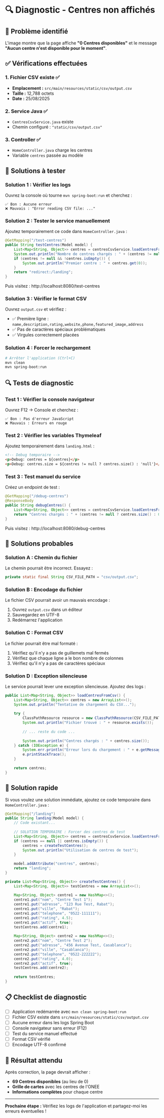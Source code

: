 # 🔍 Diagnostic - Centres non affichés

## 🚨 Problème identifié

L'image montre que la page affiche **"0 Centres disponibles"** et le message **"Aucun centre n'est disponible pour le moment"**.

## ✅ Vérifications effectuées

### 1. Fichier CSV existe ✅
- **Emplacement :** `src/main/resources/static/csv/output.csv`
- **Taille :** 12,788 octets
- **Date :** 25/08/2025

### 2. Service Java ✅
- `CentresCsvService.java` existe
- Chemin configuré : `"static/csv/output.csv"`

### 3. Controller ✅
- `HomeController.java` charge les centres
- Variable `centres` passée au modèle

## 🔧 Solutions à tester

### Solution 1 : Vérifier les logs

Ouvrez la console où tourne `mvn spring-boot:run` et cherchez :

```
✅ Bon : Aucune erreur
❌ Mauvais : "Error reading CSV file: ..."
```

### Solution 2 : Tester le service manuellement

Ajoutez temporairement ce code dans `HomeController.java` :

```java
@GetMapping("/test-centres")
public String testCentres(Model model) {
    List<Map<String, Object>> centres = centresCsvService.loadCentresFromCsv();
    System.out.println("Nombre de centres chargés : " + (centres != null ? centres.size() : 0));
    if (centres != null && !centres.isEmpty()) {
        System.out.println("Premier centre : " + centres.get(0));
    }
    return "redirect:/landing";
}
```

Puis visitez : http://localhost:8080/test-centres

### Solution 3 : Vérifier le format CSV

Ouvrez `output.csv` et vérifiez :
- ✅ Première ligne : `name,description,rating,website,phone,featured_image,address`
- ✅ Pas de caractères spéciaux problématiques
- ✅ Virgules correctement placées

### Solution 4 : Forcer le rechargement

```bash
# Arrêter l'application (Ctrl+C)
mvn clean
mvn spring-boot:run
```

## 🔍 Tests de diagnostic

### Test 1 : Vérifier la console navigateur

Ouvrez F12 → Console et cherchez :
```
✅ Bon : Pas d'erreur JavaScript
❌ Mauvais : Erreurs en rouge
```

### Test 2 : Vérifier les variables Thymeleaf

Ajoutez temporairement dans `landing.html` :

```html
<!-- Debug temporaire -->
<p>Debug: centres = ${centres}</p>
<p>Debug: centres.size = ${centres != null ? centres.size() : 'null'}</p>
```

### Test 3 : Test manuel du service

Créez un endpoint de test :

```java
@GetMapping("/debug-centres")
@ResponseBody
public String debugCentres() {
    List<Map<String, Object>> centres = centresCsvService.loadCentresFromCsv();
    return "Centres chargés : " + (centres != null ? centres.size() : 0);
}
```

Puis visitez : http://localhost:8080/debug-centres

## 🎯 Solutions probables

### Solution A : Chemin du fichier

Le chemin pourrait être incorrect. Essayez :

```java
private static final String CSV_FILE_PATH = "csv/output.csv";
```

### Solution B : Encodage du fichier

Le fichier CSV pourrait avoir un mauvais encodage :
1. Ouvrez `output.csv` dans un éditeur
2. Sauvegardez en UTF-8
3. Redémarrez l'application

### Solution C : Format CSV

Le fichier pourrait être mal formaté :
1. Vérifiez qu'il n'y a pas de guillemets mal fermés
2. Vérifiez que chaque ligne a le bon nombre de colonnes
3. Vérifiez qu'il n'y a pas de caractères spéciaux

### Solution D : Exception silencieuse

Le service pourrait lever une exception silencieuse. Ajoutez des logs :

```java
public List<Map<String, Object>> loadCentresFromCsv() {
    List<Map<String, Object>> centres = new ArrayList<>();
    System.out.println("Tentative de chargement du CSV...");
    
    try {
        ClassPathResource resource = new ClassPathResource(CSV_FILE_PATH);
        System.out.println("Fichier trouvé : " + resource.exists());
        
        // ... reste du code ...
        
        System.out.println("Centres chargés : " + centres.size());
    } catch (IOException e) {
        System.err.println("Erreur lors du chargement : " + e.getMessage());
        e.printStackTrace();
    }
    
    return centres;
}
```

## 🚀 Solution rapide

Si vous voulez une solution immédiate, ajoutez ce code temporaire dans `HomeController.java` :

```java
@GetMapping("/landing")
public String landing(Model model) {
    // Code existant...
    
    // SOLUTION TEMPORAIRE : Forcer des centres de test
    List<Map<String, Object>> centres = centresCsvService.loadCentresFromCsv();
    if (centres == null || centres.isEmpty()) {
        centres = createTestCentres();
        System.out.println("Utilisation de centres de test");
    }
    
    model.addAttribute("centres", centres);
    return "landing";
}

private List<Map<String, Object>> createTestCentres() {
    List<Map<String, Object>> testCentres = new ArrayList<>();
    
    Map<String, Object> centre1 = new HashMap<>();
    centre1.put("nom", "Centre Test 1");
    centre1.put("adresse", "123 Rue Test, Rabat");
    centre1.put("ville", "Rabat");
    centre1.put("telephone", "0522-111111");
    centre1.put("rating", 4.5);
    centre1.put("actif", true);
    testCentres.add(centre1);
    
    Map<String, Object> centre2 = new HashMap<>();
    centre2.put("nom", "Centre Test 2");
    centre2.put("adresse", "456 Avenue Test, Casablanca");
    centre2.put("ville", "Casablanca");
    centre2.put("telephone", "0522-222222");
    centre2.put("rating", 4.0);
    centre2.put("actif", true);
    testCentres.add(centre2);
    
    return testCentres;
}
```

## 📋 Checklist de diagnostic

- [ ] Application redémarrée avec `mvn clean spring-boot:run`
- [ ] Fichier CSV existe dans `src/main/resources/static/csv/output.csv`
- [ ] Aucune erreur dans les logs Spring Boot
- [ ] Console navigateur sans erreur (F12)
- [ ] Test du service manuel effectué
- [ ] Format CSV vérifié
- [ ] Encodage UTF-8 confirmé

## 🎯 Résultat attendu

Après correction, la page devrait afficher :
- **69 Centres disponibles** (au lieu de 0)
- **Grille de cartes** avec les centres de l'ONEE
- **Informations complètes** pour chaque centre

---

**Prochaine étape :** Vérifiez les logs de l'application et partagez-moi les erreurs éventuelles !
